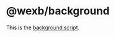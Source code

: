 # @wexb/background

This is the
[background script](https://developer.mozilla.org/en-US/docs/Mozilla/Add-ons/WebExtensions/Background_scripts).
